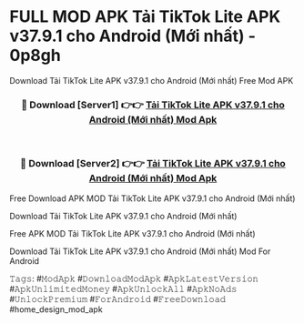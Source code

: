 # FULL MOD APK Tải TikTok Lite APK v37.9.1 cho Android (Mới nhất) - 0p8gh
Download Tải TikTok Lite APK v37.9.1 cho Android (Mới nhất) Free Mod APK

<div align="center">
<h3>🔴 Download [Server1] 👉👉 <a href="https://apk-comot.site?title=Tải_TikTok_Lite_APK_v37.9.1_cho_Android_(Mới_nhất)">Tải TikTok Lite APK v37.9.1 cho Android (Mới nhất) Mod Apk</a></h3><br>

<h3>🔴 Download [Server2] 👉👉 <a href="https://apk-comot.site?title=Tải_TikTok_Lite_APK_v37.9.1_cho_Android_(Mới_nhất)">Tải TikTok Lite APK v37.9.1 cho Android (Mới nhất) Mod Apk</a></h3>
</div>


Free Download APK MOD Tải TikTok Lite APK v37.9.1 cho Android (Mới nhất)

Download Tải TikTok Lite APK v37.9.1 cho Android (Mới nhất) 

Free APK MOD Tải TikTok Lite APK v37.9.1 cho Android (Mới nhất) 

Download Tải TikTok Lite APK v37.9.1 cho Android (Mới nhất) Mod For Android

𝚃𝚊𝚐𝚜: #𝙼𝚘𝚍𝙰𝚙𝚔 #𝙳𝚘𝚠𝚗𝚕𝚘𝚊𝚍𝙼𝚘𝚍𝙰𝚙𝚔 #𝙰𝚙𝚔𝙻𝚊𝚝𝚎𝚜𝚝𝚅𝚎𝚛𝚜𝚒𝚘𝚗 #𝙰𝚙𝚔𝚄𝚗𝚕𝚒𝚖𝚒𝚝𝚎𝚍𝙼𝚘𝚗𝚎𝚢 #𝙰𝚙𝚔𝚄𝚗𝚕𝚘𝚌𝚔𝙰𝚕𝚕 #𝙰𝚙𝚔𝙽𝚘𝙰𝚍𝚜 #𝚄𝚗𝚕𝚘𝚌𝚔𝙿𝚛𝚎𝚖𝚒𝚞𝚖 #𝙵𝚘𝚛𝙰𝚗𝚍𝚛𝚘𝚒𝚍 #𝙵𝚛𝚎𝚎𝙳𝚘𝚠𝚗𝚕𝚘𝚊𝚍 #home_design_mod_apk